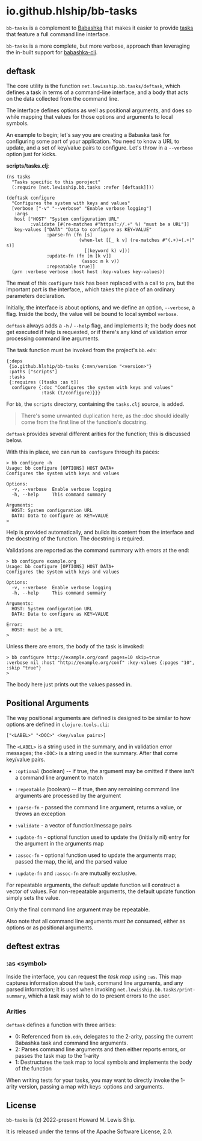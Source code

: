 # io.github.hlship/bb-tasks

`bb-tasks` is a complement to [Babashka](https://github.com/babashka/babashka) that makes it easier
to provide [tasks](https://book.babashka.org/#tasks) that feature a full command line interface.

`bb-tasks` is a more complete, but more verbose, approach than leveraging the in-built support
for [babashka-cli](https://github.com/babashka/cli).

## deftask

The core utility is the function `net.lewisship.bb.tasks/deftask`, which defines a task in
terms of a command-line interface, and a body that acts on the data collected from the command line.

The interface defines options as well as positional arguments, and does so while mapping that values for
those options and arguments to local symbols.

An example to begin; let's say you are creating a Babaska task for configuring some part of your application.
You need to know a URL to update, and a set of key/value pairs to configure.  Let's throw in a `--verbose`
option just for kicks.

**scripts/tasks.clj**:

```
(ns tasks
  "Tasks specific to this poroject"
  (:require [net.lewisship.bb.tasks :refer [deftask]]))

(deftask configure
  "Configures the system with keys and values"
  [verbose ["-v" "--verbose" "Enable verbose logging"]
   :args
   host ["HOST" "System configuration URL"
         :validate [#(re-matches #"https?://.+" %) "must be a URL"]]
   key-values ["DATA" "Data to configure as KEY=VALUE"
               :parse-fn (fn [s]
                           (when-let [[_ k v] (re-matches #"(.+)=(.+)" s)]
                             [(keyword k) v]))
               :update-fn (fn [m [k v]]
                            (assoc m k v))
               :repeatable true]]
  (prn :verbose verbose :host host :key-values key-values))

```

The meat of this `configure` task has been replaced with a call to `prn`, but
the important part is the interface,, which takes the place of an ordinary
parameters declaration.

Initially, the interface is about options, and we define an option, `--verbose`, a flag.
Inside the body, the value will be bound to local symbol `verbose`.

`deftask` always adds a `-h` / `--help` flag, and implements it; the body does not get
executed if help is requested, or if there's any kind of validation error processing 
command line arguments.

The task function must be invoked from the project's `bb.edn`:

```
{:deps
 {io.github.hlship/bb-tasks {:mvn/version "<version>"}
 :paths ["scripts"]
 :tasks
 {:requires ([tasks :as t])
  configure {:doc "Configures the system with keys and values"
             :task (t/configure)}}}
```

For `bb`, the `scripts` directory, containing the `tasks.clj` source, is added.

> There's some unwanted duplication here, as the :doc should ideally come from the first
> line of the function's docstring.


`deftask` provides several different arities for the function; this is discussed below.

With this in place, we can run `bb configure` through its paces:

```
> bb configure -h
Usage: bb configure [OPTIONS] HOST DATA+
Configures the system with keys and values

Options:
  -v, --verbose  Enable verbose logging
  -h, --help     This command summary

Arguments:
  HOST: System configuration URL
  DATA: Data to configure as KEY=VALUE
> 
```

Help is provided automatically, and builds its content from the interface and the docstring
of the function.  The docstring is required.

Validations are reported as the command summary with errors at the end:

```
> bb configure example.org
Usage: bb configure [OPTIONS] HOST DATA+
Configures the system with keys and values

Options:
  -v, --verbose  Enable verbose logging
  -h, --help     This command summary

Arguments:
  HOST: System configuration URL
  DATA: Data to configure as KEY=VALUE

Error:
  HOST: must be a URL
>
```

Unless there are errors, the body of the task is invoked:

```
> bb configure http://example.org/conf pages=10 skip=true
:verbose nil :host "http://example.org/conf" :key-values {:pages "10", :skip "true"}
> 
```

The body here just prints out the values passed in.

## Positional Arguments

The way positional arguments are defined is designed to be similar to how
options are defined in `clojure.tools.cli`:

```
["<LABEL>" "<DOC>" <key/value pairs>]
```

The `<LABEL>` is a string used in the summary, and in validation error messages;
the `<DOC>` is a string used in the summary.  After that come key/value pairs.

* `:optional` (boolean) -- if true, the argument may be omitted if there isn't a
    command line argument to match

* `:repeatable` (boolean) -- if true, then any remaining command line arguments are processed
by the argument

* `:parse-fn` - passed the command line argument, returns a value, or throws an exception

* `:validate` - a vector of function/message pairs

* `:update-fn` - optional function used to update the (initially nil) entry for the argument in the arguments map
 
* `:assoc-fn` - optional function used to update the arguments map; passed the map, the id, and the parsed value

* `:update-fn` and `:assoc-fn` are mutually exclusive.

For repeatable arguments, the default update function will construct a vector of values.
For non-repeatable arguments, the default update function simply sets the value.

Only the final command line argument may be repeatable.

Also note that all command line arguments _must be_ consumed, either as options or as positional arguments.

## deftest extras

### :as \<symbol\>

Inside the interface, you can request the _task map_ using `:as`.
This map captures information about the task, command line arguments,
and any parsed information; it is used when invoking `net.lewisship.bb.tasks/print-summary`, 
which a task may wish to do to present errors to the user.

### Arities

`deftask` defines a function with three arities:

- 0: Referenced from `bb.edn`, delegates to the 2-arity, passing the
     current Babashka task and command line arguments.
- 2: Parses command line arguments and then either reports errors, or passes the task map
     to the 1-arity
- 1: Destructures the task map to local symbols and implements the body of the function

When writing tests for your tasks, you may want to directly invoke the 1-arity version,
passing a map with keys :options and :arguments.

## License

`bb-tasks` is (c) 2022-present Howard M. Lewis Ship.

It is released under the terms of the Apache Software License, 2.0.